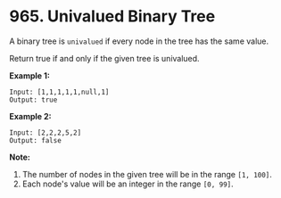 # 965. Univalued Binary Tree

A binary tree is `univalued` if every node in the tree has the same value.

Return true if and only if the given tree is univalued.

__Example 1:__

```
Input: [1,1,1,1,1,null,1]
Output: true
```

__Example 2:__

```
Input: [2,2,2,5,2]
Output: false
``` 

__Note:__

1. The number of nodes in the given tree will be in the range `[1, 100]`.
2. Each node's value will be an integer in the range `[0, 99]`.
